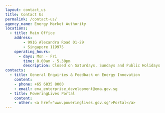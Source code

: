 ```yaml
---
layout: contact_us
title: Contact Us
permalink: /contact-us/
agency_name: Energy Market Authority
locations:
  - title: Main Office
    address:
        - 991G Alexandra Road 01-29
        - Singapore 119975
    operating_hours:
      - days: Mon - Fri
        time: 8.00am - 5.30pm
        description: Closed on Saturdays, Sundays and Public Holidays
contacts:
  - title: General Enquiries & Feedback on Energy Innovation
    content:
    - phone: +65 6835 8000
    - email: ema_enterprise_development@ema.gov.sg
  - title: PoweringLives Portal
    content:
    - other: <a href="www.poweringlives.gov.sg">Portal</a>
---
```

